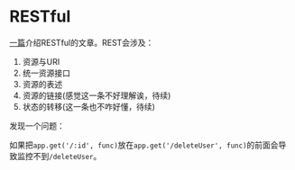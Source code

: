# RESTful

[一篇](http://www.runoob.com/w3cnote/restful-architecture.html)介绍RESTful的文章。REST会涉及：

1. 资源与URI
2. 统一资源接口
3. 资源的表述
4. 资源的链接(感觉这一条不好理解诶，待续)
5. 状态的转移(这一条也不咋好懂，待续)


发现一个问题：

如果把`app.get('/:id', func)`放在`app.get('/deleteUser', func)`的前面会导致监控不到`/deleteUser`。